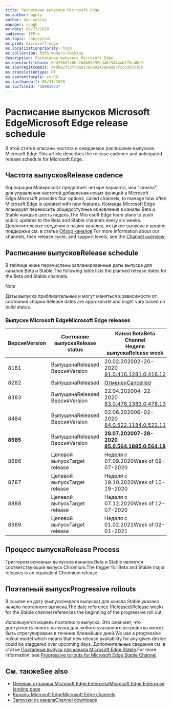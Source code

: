 ```yaml
---
title: Расписание выпусков Microsoft Edge
ms.author: aguta
author: dan-wesley
manager: srugh
ms.date: 08/27/2020
audience: ITPro
ms.topic: conceptual
ms.prod: microsoft-edge
ms.localizationpriority: high
ms.collection: M365-modern-desktop
description: Расписание выпусков Microsoft Edge
ms.openlocfilehash: 0ed1960fc0be2b0489e92ed46e3444abf7dc40d9
ms.sourcegitcommit: 4edbe2fc2fc9a013e6a0245aba485fcc5905539b
ms.translationtype: HT
ms.contentlocale: ru-RU
ms.lasthandoff: 08/31/2020
ms.locfileid: "10981023"
---
```

# <span data-ttu-id="b3999-103">Расписание выпусков Microsoft Edge</span><span class="sxs-lookup"><span data-stu-id="b3999-103">Microsoft Edge release schedule</span></span>

<span data-ttu-id="b3999-104">В этой статье описаны частота и ожидаемое расписание выпусков Microsoft Edge.</span><span class="sxs-lookup"><span data-stu-id="b3999-104">This article describes the release cadence and anticipated release schedule for Microsoft Edge.</span></span>

## <span data-ttu-id="b3999-105">Частота выпусков</span><span class="sxs-lookup"><span data-stu-id="b3999-105">Release cadence</span></span>

<span data-ttu-id="b3999-106">Корпорация Майкрософт предлагает четыре варианта, или "канала", для управления частотой добавления новых функций в Microsoft Edge.</span><span class="sxs-lookup"><span data-stu-id="b3999-106">Microsoft provides four options, called channels, to manage how often Microsoft Edge is updated with new features.</span></span> <span data-ttu-id="b3999-107">Команда Microsoft Edge планирует переносить общедоступные обновления в каналы Beta и Stable каждые шесть недель.</span><span class="sxs-lookup"><span data-stu-id="b3999-107">The Microsoft Edge team plans to push public updates to the Beta and Stable channels every six weeks.</span></span> <span data-ttu-id="b3999-108">Дополнительные сведения о наших каналах, их цикле выпуска и уровне поддержки см. в статье [Обзор каналов](https://docs.microsoft.com/DeployEdge/microsoft-edge-channels#channel-overview).</span><span class="sxs-lookup"><span data-stu-id="b3999-108">For more information about our channels, their release cycle, and support levels, see the [Channel overview](https://docs.microsoft.com/DeployEdge/microsoft-edge-channels#channel-overview).</span></span>

## <span data-ttu-id="b3999-109">Расписание выпусков</span><span class="sxs-lookup"><span data-stu-id="b3999-109">Release schedule</span></span>

<span data-ttu-id="b3999-110">В таблице ниже перечислены запланированные даты выпуска для каналов Beta и Stable.</span><span class="sxs-lookup"><span data-stu-id="b3999-110">The following table lists the planned release dates for the Beta and Stable channels.</span></span>

> [!NOTE]
> <span data-ttu-id="b3999-111">Даты выпуска приблизительные и могут меняться в зависимости от состояния сборки.</span><span class="sxs-lookup"><span data-stu-id="b3999-111">Release dates are approximate and might vary based on build status.</span></span>

### <span data-ttu-id="b3999-112">Выпуски Microsoft Edge</span><span class="sxs-lookup"><span data-stu-id="b3999-112">Microsoft Edge releases</span></span>

| <span data-ttu-id="b3999-113">Версия</span><span class="sxs-lookup"><span data-stu-id="b3999-113">Version</span></span> | <span data-ttu-id="b3999-114">Состояние выпуска</span><span class="sxs-lookup"><span data-stu-id="b3999-114">Release status</span></span> | <span data-ttu-id="b3999-115">Канал Beta</span><span class="sxs-lookup"><span data-stu-id="b3999-115">Beta Channel</span></span><br><span data-ttu-id="b3999-116">Неделя выпуска</span><span class="sxs-lookup"><span data-stu-id="b3999-116">Release week</span></span> | <span data-ttu-id="b3999-117">Канал Stable</span><span class="sxs-lookup"><span data-stu-id="b3999-117">Stable Channel</span></span><br><span data-ttu-id="b3999-118">Неделя выпуска</span><span class="sxs-lookup"><span data-stu-id="b3999-118">Release week</span></span> |
|---------|-----|------|--------|
| <span data-ttu-id="b3999-119">81</span><span class="sxs-lookup"><span data-stu-id="b3999-119">81</span></span> | <span data-ttu-id="b3999-120">Выпущена</span><span class="sxs-lookup"><span data-stu-id="b3999-120">Released</span></span><br><span data-ttu-id="b3999-121">Версия</span><span class="sxs-lookup"><span data-stu-id="b3999-121">Version</span></span> | <span data-ttu-id="b3999-122">20.02.2020</span><span class="sxs-lookup"><span data-stu-id="b3999-122">02-20-2020</span></span><br>[<span data-ttu-id="b3999-123">81.0.416.12</span><span class="sxs-lookup"><span data-stu-id="b3999-123">81.0.416.12</span></span>](https://docs.microsoft.com/DeployEdge/microsoft-edge-relnote-beta-channel#version-81041612-february-20) | <span data-ttu-id="b3999-124">13.04.2020</span><span class="sxs-lookup"><span data-stu-id="b3999-124">04-13-2020</span></span><br>[<span data-ttu-id="b3999-125">81.0.416.53</span><span class="sxs-lookup"><span data-stu-id="b3999-125">81.0.416.53</span></span>](https://docs.microsoft.com/DeployEdge/microsoft-edge-relnote-stable-channel#version-81041653-april-13) |
| <span data-ttu-id="b3999-126">82</span><span class="sxs-lookup"><span data-stu-id="b3999-126">82</span></span> | <span data-ttu-id="b3999-127">Выпущена</span><span class="sxs-lookup"><span data-stu-id="b3999-127">Released</span></span> | [<span data-ttu-id="b3999-128">Отменен</span><span class="sxs-lookup"><span data-stu-id="b3999-128">Cancelled</span></span>](https://blogs.windows.com/msedgedev/2020/03/20/update-stable-channel-releases/) | [<span data-ttu-id="b3999-129">Отменен</span><span class="sxs-lookup"><span data-stu-id="b3999-129">Cancelled</span></span>](https://blogs.windows.com/msedgedev/2020/03/20/update-stable-channel-releases/) |
| <span data-ttu-id="b3999-130">83</span><span class="sxs-lookup"><span data-stu-id="b3999-130">83</span></span> | <span data-ttu-id="b3999-131">Выпущена</span><span class="sxs-lookup"><span data-stu-id="b3999-131">Released</span></span><br><span data-ttu-id="b3999-132">Версия</span><span class="sxs-lookup"><span data-stu-id="b3999-132">Version</span></span> | <span data-ttu-id="b3999-133">22.04.2020</span><span class="sxs-lookup"><span data-stu-id="b3999-133">04-22-2020</span></span><br>[<span data-ttu-id="b3999-134">83.0.478.13</span><span class="sxs-lookup"><span data-stu-id="b3999-134">83.0.478.13</span></span>](https://docs.microsoft.com/DeployEdge/microsoft-edge-relnote-beta-channel#version-83047813-april-22) | <span data-ttu-id="b3999-135">21.05.2020</span><span class="sxs-lookup"><span data-stu-id="b3999-135">05-21-2020</span></span><br> [<span data-ttu-id="b3999-136">83.0.478.37</span><span class="sxs-lookup"><span data-stu-id="b3999-136">83.0.478.37</span></span>](https://docs.microsoft.com/DeployEdge/microsoft-edge-relnote-stable-channel#version-83047837-may-21) |
| <span data-ttu-id="b3999-137">84</span><span class="sxs-lookup"><span data-stu-id="b3999-137">84</span></span> | <span data-ttu-id="b3999-138">Выпущена</span><span class="sxs-lookup"><span data-stu-id="b3999-138">Released</span></span><br><span data-ttu-id="b3999-139">Версия</span><span class="sxs-lookup"><span data-stu-id="b3999-139">Version</span></span> | <span data-ttu-id="b3999-140">02.06.2020</span><span class="sxs-lookup"><span data-stu-id="b3999-140">06-02-2020</span></span><br>[<span data-ttu-id="b3999-141">84.0.522.11</span><span class="sxs-lookup"><span data-stu-id="b3999-141">84.0.522.11</span></span>](https://docs.microsoft.com/DeployEdge/microsoft-edge-relnote-beta-channel#version-84052211-june-2) | <span data-ttu-id="b3999-142">16.07.2020</span><span class="sxs-lookup"><span data-stu-id="b3999-142">07-16-2020</span></span><br> [<span data-ttu-id="b3999-143">84.0.522.40.</span><span class="sxs-lookup"><span data-stu-id="b3999-143">84.0.522.40</span></span>](https://docs.microsoft.com/DeployEdge/microsoft-edge-relnote-stable-channel#version-84052240-july-16) |
| **<span data-ttu-id="b3999-144">85</span><span class="sxs-lookup"><span data-stu-id="b3999-144">85</span></span>** | <span data-ttu-id="b3999-145">Выпущена</span><span class="sxs-lookup"><span data-stu-id="b3999-145">Released</span></span><br><span data-ttu-id="b3999-146">Версия</span><span class="sxs-lookup"><span data-stu-id="b3999-146">Version</span></span> | **<span data-ttu-id="b3999-147">28.07.2020</span><span class="sxs-lookup"><span data-stu-id="b3999-147">07-28-2020</span></span>**<br>**[<span data-ttu-id="b3999-148">85.0.564.18</span><span class="sxs-lookup"><span data-stu-id="b3999-148">85.0.564.18</span></span>](https://docs.microsoft.com/DeployEdge/microsoft-edge-relnote-beta-channel#version-85056418-july-28)**  | **<span data-ttu-id="b3999-149">27.08.2020</span><span class="sxs-lookup"><span data-stu-id="b3999-149">08-27-2020</span></span>**<br>**[<span data-ttu-id="b3999-150">85.0.564.41</span><span class="sxs-lookup"><span data-stu-id="b3999-150">85.0.564.41</span></span>](https://docs.microsoft.com/DeployEdge/microsoft-edge-relnote-stable-channel#version-85056441-august-27)** |
| <span data-ttu-id="b3999-151">86</span><span class="sxs-lookup"><span data-stu-id="b3999-151">86</span></span> | <span data-ttu-id="b3999-152">Целевой выпуск</span><span class="sxs-lookup"><span data-stu-id="b3999-152">Target release</span></span> | <span data-ttu-id="b3999-153">Неделя с 07.09.2020</span><span class="sxs-lookup"><span data-stu-id="b3999-153">Week of 09-07-2020</span></span> | <span data-ttu-id="b3999-154">Неделя с 08.10.2020</span><span class="sxs-lookup"><span data-stu-id="b3999-154">Week of 10-08-2020</span></span> |
| <span data-ttu-id="b3999-155">87</span><span class="sxs-lookup"><span data-stu-id="b3999-155">87</span></span> | <span data-ttu-id="b3999-156">Целевой выпуск</span><span class="sxs-lookup"><span data-stu-id="b3999-156">Target release</span></span> | <span data-ttu-id="b3999-157">Неделя с 19.10.2020</span><span class="sxs-lookup"><span data-stu-id="b3999-157">Week of 10-19-2020</span></span> | <span data-ttu-id="b3999-158">Неделя с 19.11.2020</span><span class="sxs-lookup"><span data-stu-id="b3999-158">Week of 11-19-2020</span></span> |
| <span data-ttu-id="b3999-159">88</span><span class="sxs-lookup"><span data-stu-id="b3999-159">88</span></span> | <span data-ttu-id="b3999-160">Целевой выпуск</span><span class="sxs-lookup"><span data-stu-id="b3999-160">Target release</span></span> | <span data-ttu-id="b3999-161">Неделя с 07.12.2020</span><span class="sxs-lookup"><span data-stu-id="b3999-161">Week of 12-07-2020</span></span> | <span data-ttu-id="b3999-162">Неделя с 21.01.2021</span><span class="sxs-lookup"><span data-stu-id="b3999-162">Week of 01-21-2021</span></span> |
| <span data-ttu-id="b3999-163">89</span><span class="sxs-lookup"><span data-stu-id="b3999-163">89</span></span> | <span data-ttu-id="b3999-164">Целевой выпуск</span><span class="sxs-lookup"><span data-stu-id="b3999-164">Target release</span></span> | <span data-ttu-id="b3999-165">Неделя с 01.02.2021</span><span class="sxs-lookup"><span data-stu-id="b3999-165">Week of 02-01-2021</span></span> | <span data-ttu-id="b3999-166">Неделя с 04.03.2021</span><span class="sxs-lookup"><span data-stu-id="b3999-166">Week of 03-04-2021</span></span> |

## <span data-ttu-id="b3999-167">Процесс выпуска</span><span class="sxs-lookup"><span data-stu-id="b3999-167">Release Process</span></span>

<span data-ttu-id="b3999-168">Триггером основных выпусков каналов Beta и Stable является соответствующий выпуск Chromium.</span><span class="sxs-lookup"><span data-stu-id="b3999-168">The trigger for Beta and Stable major releases is an equivalent Chromium release.</span></span>

## <span data-ttu-id="b3999-169">Поэтапный выпуск</span><span class="sxs-lookup"><span data-stu-id="b3999-169">Progressive rollouts</span></span>

<span data-ttu-id="b3999-170">В ссылке на дату (выпуск/неделя выпуска) для канала Stable указано начало поэтапного выпуска.</span><span class="sxs-lookup"><span data-stu-id="b3999-170">The date reference (Released/Release week) for the Stable channel references the beginning of the progressive roll out.</span></span>

<span data-ttu-id="b3999-171">Используется модель поэтапного выпуска. Это означает, что доступность нового выпуска для любого указанного устройства может быть отрегулирована в течение ближайших дней.</span><span class="sxs-lookup"><span data-stu-id="b3999-171">We use a progressive rollout model which means that new release availability for any given device could be staggered over upcoming days.</span></span> <span data-ttu-id="b3999-172">Дополнительные сведения см. в статье [Поэтапный выпуск для канала Microsoft Edge Stable](microsoft-edge-update-progressive-rollout.md).</span><span class="sxs-lookup"><span data-stu-id="b3999-172">For more information, see [Progressive rollouts for Microsoft Edge Stable Channel](microsoft-edge-update-progressive-rollout.md).</span></span>

## <span data-ttu-id="b3999-173">См. также</span><span class="sxs-lookup"><span data-stu-id="b3999-173">See also</span></span>

- [<span data-ttu-id="b3999-174">Целевая страница Microsoft Edge Enterprise</span><span class="sxs-lookup"><span data-stu-id="b3999-174">Microsoft Edge Enterprise landing page</span></span>](https://aka.ms/EdgeEnterprise)
- [<span data-ttu-id="b3999-175">Каналы Microsoft Edge</span><span class="sxs-lookup"><span data-stu-id="b3999-175">Microsoft Edge channels</span></span>](microsoft-edge-channels.md)
- [<span data-ttu-id="b3999-176">Загрузки из канала</span><span class="sxs-lookup"><span data-stu-id="b3999-176">Channel downloads</span></span>](https://www.microsoft.com/edge/business/download)
